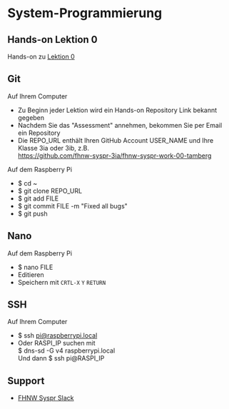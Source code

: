 # System-Programmierung
## Hands-on Lektion 0
Hands-on zu [Lektion 0](https://github.com/tamberg/fhnw-syspr/blob/master/00/README.md)

## Git
Auf Ihrem Computer
* Zu Beginn jeder Lektion wird ein Hands-on Repository Link bekannt gegeben
* Nachdem Sie das "Assessment" annehmen, bekommen Sie per Email ein Repository
* Die REPO_URL enthält Ihren GitHub Account USER_NAME und Ihre Klasse 3ia oder 3ib, z.B.<br/>
            https://github.com/fhnw-syspr-3ia/fhnw-syspr-work-00-tamberg

Auf dem Raspberry Pi
* $ cd ~
* $ git clone REPO_URL
* $ git add FILE
* $ git commit FILE -m "Fixed all bugs"
* $ git push

## Nano
Auf dem Raspberry Pi
* $ nano FILE
* Editieren
* Speichern mit `CRTL-X` `Y` `RETURN`

## SSH
Auf Ihrem Computer
* $ ssh pi@raspberrypi.local
* Oder RASPI_IP suchen mit<br/>$ dns-sd -G v4 raspberrypi.local<br/>Und dann $ ssh pi@RASPI_IP

## Support
- [FHNW Syspr Slack](https://fhnw-syspr.slack.com/)
